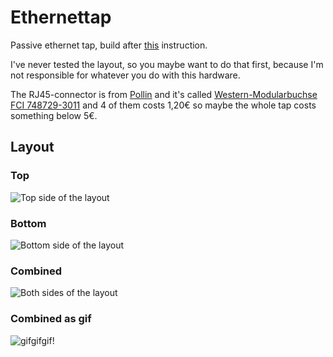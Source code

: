 # Ethernettap

Passive ethernet tap, build after [this](http://itgeekchronicles.co.uk/2011/09/21/random-diy-passive-ethernet-tap-or-pet/) instruction.

I've never tested the layout, so you maybe want to do that first, because I'm not responsible for whatever you do with this hardware.

The RJ45-connector is from [Pollin](http://www.pollin.de) and it's called [Western-Modularbuchse FCI 748729-3011](http://www.pollin.de/shop/dt/OTk5ODQ1OTk-/Bauelemente_Bauteile/Mechanische_Bauelemente/Steckverbinder_Klemmen/Western_Modularbuchse_FCI_748729_3011.html) and 4 of them costs 1,20€ so maybe the whole tap costs something below 5€.

## Layout

### Top
![Top side of the layout](https://raw.github.com/feuerrot/ethernettap/master/board_top_layer.png)

### Bottom
![Bottom side of the layout](https://raw.github.com/feuerrot/ethernettap/master/board_bottom_layer.png)

### Combined
![Both sides of the layout](https://raw.github.com/feuerrot/ethernettap/master/board_all_layer.png)

### Combined as gif
![gifgifgif!](https://raw.github.com/feuerrot/ethernettap/master/board_all_layer.gif)
